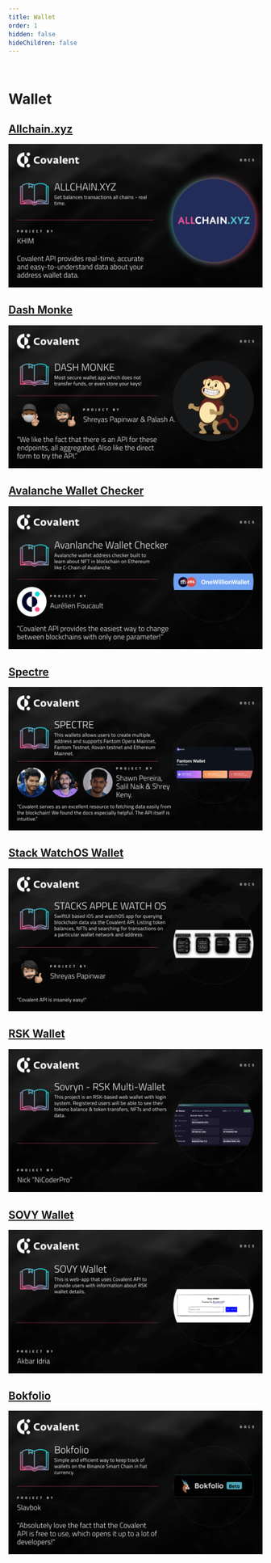 ```yaml
---
title: Wallet
order: 1
hidden: false
hideChildren: false
---
```




&nbsp;
# Wallet 

## [Allchain.xyz](./allchain-xyz)
[![Allchain](../images/allchain-xyz.png)](./allchain-xyz)

## [Dash Monke](./dash-monke)
[![Dash Monke](../images/dashmonke-banner.png)](./dash-monke)

## [Avalanche Wallet Checker](./omw-awc)
[![Avalanche Wallet Checker](../images/omw-awc.png)](./omw-awc)

## [Spectre](./spectre)
[![Spectre](../images/spectre.png)](./spectre)

## [Stack WatchOS Wallet](./stacks-watchos-wallet)
[![Stack WatchOS Wallet](../images/stacks-watchos-wallet.png)](./stacks-watchos-wallet)

## [RSK Wallet](./rsk-wallet)
[![RSK Wallet](../images/rsk-wallet.png)](./rsk-wallet)

## [SOVY Wallet](./sovy-wallet)
[![SOVY Wallet](../images/sovy-wallet.png)](./sovy-wallet)

## [Bokfolio](./bokfolio)
[![Bokfolio Banner](../images/bokfolio.png)](./bokfolio)
